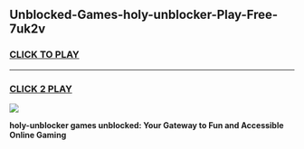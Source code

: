 
## Unblocked-Games-holy-unblocker-Play-Free-7uk2v
<h3>
<a href="https://premium76.site?title=holy-unblocker&ref=10A">CLICK TO PLAY</a></h3>
<hr>

<h3>
<a href="https://premium76.site?title=holy-unblocker&ref=10A">CLICK 2 PLAY</a>
  
</h3>

<a href="https://premium76.site?title=holy-unblocker&ref=10A"><img src="https://clearcache.store/games.png"></a>


**holy-unblocker games unblocked: Your Gateway to Fun and Accessible Online Gaming**
